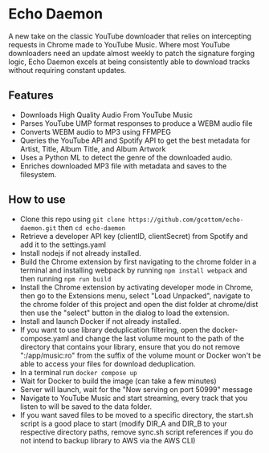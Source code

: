 # Echo Daemon

A new take on the classic YouTube downloader that relies on intercepting requests in Chrome made to YouTube Music.
Where most YouTube downloaders need an update almost weekly to patch the signature forging logic, Echo Daemon excels at being consistently able to download tracks without requiring constant updates. 


## Features
- Downloads High Quality Audio From YouTube Music
- Parses YouTube UMP format responses to produce a WEBM audio file
- Converts WEBM audio to MP3 using FFMPEG
- Queries the YouTube API and Spotify API to get the best metadata for Artist, Title, Album Title, and Album Artwork
- Uses a Python ML to detect the genre of the downloaded audio.
- Enriches downloaded MP3 file with metadata and saves to the filesystem.


## How to use
- Clone this repo using ```git clone https://github.com/gcottom/echo-daemon.git``` then ```cd echo-daemon```
- Retrieve a developer API key (clientID, clientSecret) from Spotify and add it to the settings.yaml
- Install nodejs if not already installed.
- Build the Chrome extension by first navigating to the chrome folder in a terminal and installing webpack by running ``` npm install webpack ``` and then running ``` npm run build ```  
- Install the Chrome extension by activating developer mode in Chrome, then go to the Extensions menu, select "Load Unpacked", navigate to the chrome folder of this project and open the dist folder at chrome/dist then use the "select" button in the dialog to load the extension.
- Install and launch Docker if not already installed.
- If you want to use library deduplication filtering, open the docker-compose.yaml and change the last volume mount to the path of the directory that contains your library, ensure that you do not remove ":/app/music:ro" from the suffix of the volume mount or Docker won't be able to access your files for download deduplication.
- In a terminal run ``` docker compose up ```
- Wait for Docker to build the image (can take a few minutes)
- Server will launch, wait for the "Now serving on port 50999" message
- Navigate to YouTube Music and start streaming, every track that you listen to will be saved to the data folder.
- If you want saved files to be moved to a specific directory, the start.sh script is a good place to start (modify DIR_A and DIR_B to your respective directory paths, remove sync.sh script references if you do not intend to backup library to AWS via the AWS CLI)
